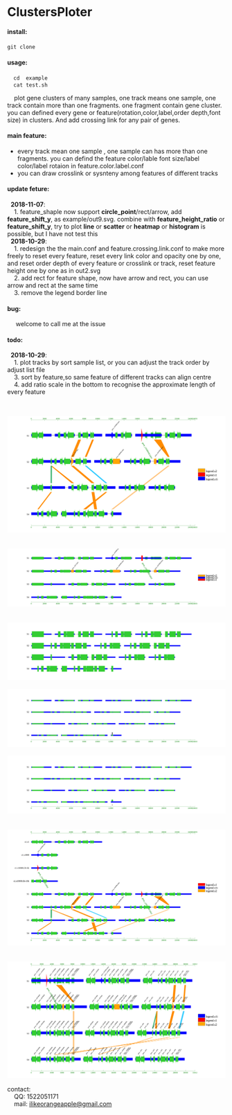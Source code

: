 # ClustersPloter
#### install:<br>
```
git clone
```

#### usage:<br>
```
  cd  example 
  cat test.sh 
```
&nbsp;&nbsp;&nbsp;&nbsp;plot gene clusters of many samples, one track means one sample, one track contain more than one fragments. one fragment contain gene cluster. you can defined every gene or feature(rotation,color,label,order depth,font size) in clusters. And add crossing link for any pair of genes.<br>

#### main feature:<br>
- every track mean one sample , one sample can has more than one fragments. you can defind the feature color/lable font size/label color/label rotaion in feature.color.label.conf <br>
- you can draw crosslink or sysnteny among features of different tracks<br>

#### update feture:<br>
&nbsp;&nbsp;**2018-11-07**:<br>
&nbsp;&nbsp;&nbsp;&nbsp;1. feature_shaple now support <b>circle_point</b>/rect/arrow, add <b>feature_shift_y</b>, as example/out9.svg. combine with <b>feature_height_ratio</b> or <b>feature_shift_y</b>, try to plot <b>line</b> or <b>scatter</b> or <b>heatmap</b> or <b>histogram</b> is possible, but I have not test this <br>
&nbsp;&nbsp;**2018-10-29**:<br>
&nbsp;&nbsp;&nbsp;&nbsp;1. redesign the the main.conf and feature.crossing.link.conf to make more freely to reset every feature, reset every link color and opacity one by one, and reset order depth of every feature or crosslink or track, reset feature height one by one as in out2.svg<br>
&nbsp;&nbsp;&nbsp;&nbsp;2. add rect for feature shape, now have arrow and rect, you can use arrow and rect at the same time<br>
&nbsp;&nbsp;&nbsp;&nbsp;3. remove the legend border line<br>

#### bug:<br>
&nbsp;&nbsp;&nbsp;&nbsp; welcome to call me at the issue<br>

#### todo:<br>
&nbsp;&nbsp;**2018-10-29**:<br>
&nbsp;&nbsp;&nbsp;&nbsp;1. plot tracks by sort sample list, or you can adjust the track order by adjust list file <br>
&nbsp;&nbsp;&nbsp;&nbsp;3. sort by feature,so same feature of different tracks can align centre<br>
&nbsp;&nbsp;&nbsp;&nbsp;4. add ratio scale in the bottom to recognise the approximate length of every feature <br> <br> 


![gene cluster image](example/out.svg)
<br><br><br>
![gene cluster image](example/out2.svg)
<br><br><br>
![gene cluster image](example/out3.svg)
<br><br>
![gene cluster image](example/out3.2.svg)
<br><br>
![gene cluster image](example/out9.svg)
<br><br><br>
![gene cluster image](example/out6.svg)
<br><br><br>
![gene cluster image](example/out7.svg)

contact:<br>
&nbsp;&nbsp;&nbsp;&nbsp;QQ: 1522051171<br>
&nbsp;&nbsp;&nbsp;&nbsp;mail: ilikeorangeapple@gmail.com
